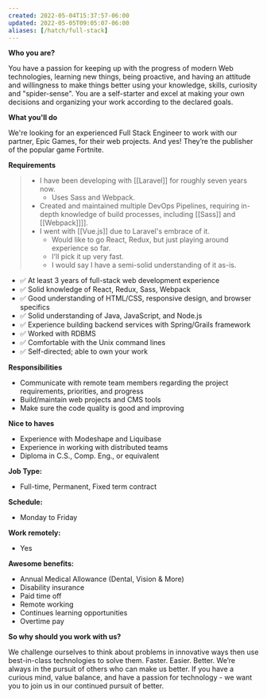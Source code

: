 ```yaml
---
created: 2022-05-04T15:37:57-06:00
updated: 2022-05-05T09:05:07-06:00
aliases: [/hatch/full-stack]
---
```

**Who you are?**

You have a passion for keeping up with the progress of modern Web technologies, learning new things, being proactive, and having an attitude and willingness to make things better using your knowledge, skills, curiosity and "spider-sense". You are a self-starter and excel at making your own decisions and organizing your work according to the declared goals.

**What you'll do**

We're looking for an experienced Full Stack Engineer to work with our partner, Epic Games, for their web projects. And yes! They’re the publisher of the popular game Fortnite.

**Requirements**


> - I have been developing with [[Laravel]] for roughly seven years now.
> 	- Uses Sass and Webpack.
> - Created and maintained multiple DevOps Pipelines, requiring in-depth knowledge of build processes, including [[Sass]] and [[Webpack]]]].
> - I went with [[Vue.js]] due to Laravel's embrace of it.
> 	- Would like to go React, Redux, but just playing around experience so far.
> 	- I'll pick it up very fast.
> 	- I would say I have a semi-solid understanding of it as-is.
> 
> 

-  ✅ At least 3 years of full-stack web development experience
-   ✅ Solid knowledge of React, Redux, Sass, Webpack
-   ✅ Good understanding of HTML/CSS, responsive design, and browser specifics
-   ✅ Solid understanding of Java, JavaScript, and Node.js
-   ✅ Experience building backend services with Spring/Grails framework
-   ✅ Worked with RDBMS
-   ✅ Comfortable with the Unix command lines
-   ✅ Self-directed; able to own your work

**Responsibilities**

-   Communicate with remote team members regarding the project requirements, priorities, and progress
-   Build/maintain web projects and CMS tools
-   Make sure the code quality is good and improving

**Nice to haves**

-   Experience with Modeshape and Liquibase
-   Experience in working with distributed teams
-   Diploma in C.S., Comp. Eng., or equivalent

**Job Type:** 

-   Full-time, Permanent, Fixed term contract

**Schedule:**

-   Monday to Friday

**Work remotely:**

-   Yes

**Awesome benefits:**

-   Annual Medical Allowance (Dental, Vision & More)
-   Disability insurance
-   Paid time off
-   Remote working
-   Continues learning opportunities
-   Overtime pay

**So why should you work with us?**

We challenge ourselves to think about problems in innovative ways then use best-in-class technologies to solve them. Faster. Easier. Better. We’re always in the pursuit of others who can make us better. If you have a curious mind, value balance, and have a passion for technology - we want you to join us in our continued pursuit of better.